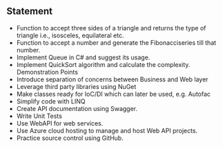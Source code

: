 ## Statement

- Function to accept three sides of a triangle and returns the type of triangle i.e., isosceles,
equilateral etc.
- Function to accept a number and generate the Fibonacciseries till that number.
- Implement Queue in C# and suggest its usage.
- Implement QuickSort algorithm and calculate the complexity.
Demonstration Points
- Introduce separation of concerns between Business and Web layer
- Leverage third party libraries using NuGet
- Make classes ready for IoC/DI which can later be used, e.g. Autofac
- Simplify code with LINQ
- Create API documentation using Swagger.
- Write Unit Tests
- Use WebAPI for web services.
- Use Azure cloud hosting to manage and host Web API projects.
- Practice source control using GitHub.